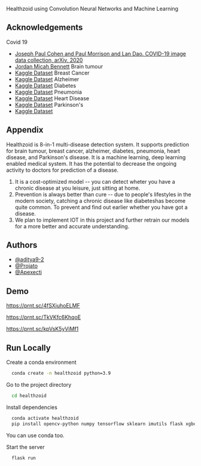 Healthzoid using Convolution Neural Networks and Machine Learning

## Acknowledgements

Covid 19

- [Joseph Paul Cohen and Paul Morrison and Lan Dao. COVID-19 image data collection, arXiv, 2020](https://github.com/ieee8023/covid-chestxray-dataset)
- [Jordan Micah Bennett](https://github.com/JordanMicahBennett/SMART-CT-SCAN_BASED-COVID19_VIRUS_DETECTOR/)
  Brain tumour
- [Kaggle Dataset](https://www.kaggle.com/code/ucrkmveri/brain-tumour-detection-using-vgg16/data)
  Breast Cancer
- [Kaggle Dataset](https://www.kaggle.com/datasets/yasserh/breast-cancer-dataset)
  Alzheimer
- [Kaggle Dataset](https://www.kaggle.com/datasets/sachinkumar413/alzheimer-mri-dataset)
  Diabetes
- [Kaggle Dataset](https://www.kaggle.com/datasets/mathchi/diabetes-data-set)
  Pneumonia
- [Kaggle Dataset](https://www.kaggle.com/code/amyjang/tensorflow-pneumonia-classification-on-x-rays/)
  Heart Disease
- [Kaggle Dataset](https://www.kaggle.com/datasets/johnsmith88/heart-disease-dataset)
  Parkinson's
- [Kaggle Dataset](https://www.kaggle.com/datasets/vikasukani/parkinsons-disease-data-set)

## Appendix

Healthzoid is 8-in-1 multi-disease detection system. It supports prediction for brain tumour, breast cancer, alzheimer, diabetes, pneumonia, heart disease, and Parkinson's disease.
It is a machine learning, deep learning enabled medical system. It has the potential to decrease the ongoing activity to doctors for prediction of a disease.

1. It is a cost-optimized model -- you can detect wheter you have a chronic disease at you leisure, just sitting at home.
2. Prevention is always better than cure -- due to people's lifestyles in the modern society, catching a chronic disease like diabeteshas become quite common. To prevent and find out earlier whether you have got a disease.
3. We plan to implement IOT in this project and further retrain our models for a more better and accurate understanding.

## Authors

- [@aditya9-2](https://github.com/aditya9-2)
- [@Projato](https://github.com/Projato)
- [@Apexecti](https://github.com/apexecti)

## Demo

https://prnt.sc/4fSXiuhoELMF

https://prnt.sc/TkVKfc6KhqoE

https://prnt.sc/kpVsK5yViMf1

## Run Locally

Create a conda environment

```bash
  conda create -n healthzoid python=3.9
```

Go to the project directory

```bash
  cd healthzoid
```

Install dependencies

```bash
  conda activate healthzoid
  pip install opencv-python numpy tensorflow sklearn imutils flask xgboost
```

You can use conda too.

Start the server

```bash
  flask run
```
